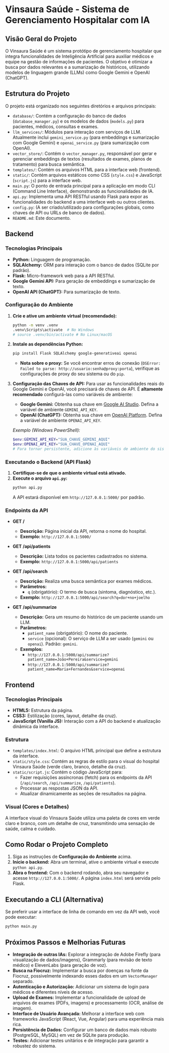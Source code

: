 # Vinsaura Saúde - Sistema de Gerenciamento Hospitalar com IA

## Visão Geral do Projeto

O Vinsaura Saúde é um sistema protótipo de gerenciamento hospitalar que integra funcionalidades de Inteligência Artificial para auxiliar médicos e equipe na gestão de informações de pacientes. O objetivo é otimizar a busca por dados relevantes e a sumarização de históricos, utilizando modelos de linguagem grande (LLMs) como Google Gemini e OpenAI (ChatGPT).

## Estrutura do Projeto

O projeto está organizado nos seguintes diretórios e arquivos principais:

-   `database/`: Contém a configuração do banco de dados (`database_manager.py`) e os modelos de dados (`models.py`) para pacientes, médicos, consultas e exames.
-   `llm_services/`: Módulos para interação com serviços de LLM. Atualmente inclui `gemini_service.py` (para embeddings e sumarização com Google Gemini) e `openai_service.py` (para sumarização com OpenAI).
-   `vector_store/`: Contém o `vector_manager.py`, responsável por gerar e gerenciar embeddings de textos (resultados de exames, planos de tratamento) para busca semântica.
-   `templates/`: Contém os arquivos HTML para a interface web (frontend).
-   `static/`: Contém arquivos estáticos como CSS (`style.css`) e JavaScript (`script.js`) para a interface web.
-   `main.py`: O ponto de entrada principal para a aplicação em modo CLI (Command Line Interface), demonstrando as funcionalidades de IA.
-   `api.py`: Implementa uma API RESTful usando Flask para expor as funcionalidades do backend a uma interface web ou outros clientes.
-   `config.py`: (A ser criado/utilizado para configurações globais, como chaves de API ou URLs de banco de dados).
-   `README.md`: Este documento.

## Backend

### Tecnologias Principais

-   **Python:** Linguagem de programação.
-   **SQLAlchemy:** ORM para interação com o banco de dados (SQLite por padrão).
-   **Flask:** Micro-framework web para a API RESTful.
-   **Google Gemini API:** Para geração de embeddings e sumarização de texto.
-   **OpenAI API (ChatGPT):** Para sumarização de texto.

### Configuração do Ambiente

1.  **Crie e ative um ambiente virtual (recomendado):**
    ```bash
    python -m venv .venv
    .venv\Scripts\activate  # No Windows
    # source .venv/bin/activate # No Linux/macOS
    ```

2.  **Instale as dependências Python:**
    ```bash
    pip install Flask SQLAlchemy google-generativeai openai
    ```
    *   **Nota sobre o proxy:** Se você encontrar erros de conexão (`OSError: Failed to parse: http://usuario:senha@proxy:porta`), verifique as configurações de proxy do seu sistema ou do `pip`.

3.  **Configuração das Chaves de API:**
    Para usar as funcionalidades reais do Google Gemini e OpenAI, você precisará de chaves de API. É **altamente recomendado** configurá-las como variáveis de ambiente:

    -   **Google Gemini:** Obtenha sua chave em [Google AI Studio](https://aistudio.google.com/). Defina a variável de ambiente `GEMINI_API_KEY`.
    -   **OpenAI (ChatGPT):** Obtenha sua chave em [OpenAI Platform](https://platform.openai.com/). Defina a variável de ambiente `OPENAI_API_KEY`.

    *Exemplo (Windows PowerShell):*
    ```powershell
    $env:GEMINI_API_KEY="SUA_CHAVE_GEMINI_AQUI"
    $env:OPENAI_API_KEY="SUA_CHAVE_OPENAI_AQUI"
    # Para tornar persistente, adicione às variáveis de ambiente do sistema.
    ```

### Executando o Backend (API Flask)

1.  **Certifique-se de que o ambiente virtual está ativado.**
2.  **Execute o arquivo `api.py`:**
    ```bash
    python api.py
    ```
    A API estará disponível em `http://127.0.0.1:5000/` por padrão.

### Endpoints da API

-   **GET /**
    -   **Descrição:** Página inicial da API, retorna o nome do hospital.
    -   **Exemplo:** `http://127.0.0.1:5000/`

-   **GET /api/patients**
    -   **Descrição:** Lista todos os pacientes cadastrados no sistema.
    -   **Exemplo:** `http://127.0.0.1:5000/api/patients`

-   **GET /api/search**
    -   **Descrição:** Realiza uma busca semântica por exames médicos.
    -   **Parâmetros:**
        -   `q` (obrigatório): O termo de busca (sintoma, diagnóstico, etc.).
    -   **Exemplo:** `http://127.0.0.1:5000/api/search?q=dor+no+joelho`

-   **GET /api/summarize**
    -   **Descrição:** Gera um resumo do histórico de um paciente usando um LLM.
    -   **Parâmetros:**
        -   `patient_name` (obrigatório): O nome do paciente.
        -   `service` (opcional): O serviço de LLM a ser usado (`gemini` ou `openai`). Padrão: `gemini`.
    -   **Exemplos:**
        -   `http://127.0.0.1:5000/api/summarize?patient_name=João+Pereira&service=gemini`
        -   `http://127.0.0.1:5000/api/summarize?patient_name=Maria+Fernandes&service=openai`

## Frontend

### Tecnologias Principais

-   **HTML5:** Estrutura da página.
-   **CSS3:** Estilização (cores, layout, detalhe da cruz).
-   **JavaScript (Vanilla JS):** Interação com a API do backend e atualização dinâmica da interface.

### Estrutura

-   `templates/index.html`: O arquivo HTML principal que define a estrutura da interface.
-   `static/style.css`: Contém as regras de estilo para o visual do hospital Vinsaura Saúde (verde claro, branco, detalhe da cruz).
-   `static/script.js`: Contém o código JavaScript para:
    -   Fazer requisições assíncronas (fetch) para os endpoints da API (`/api/search`, `/api/summarize`, `/api/patients`).
    -   Processar as respostas JSON da API.
    -   Atualizar dinamicamente as seções de resultados na página.

### Visual (Cores e Detalhes)

A interface visual do Vinsaura Saúde utiliza uma paleta de cores em verde claro e branco, com um detalhe de cruz, transmitindo uma sensação de saúde, calma e cuidado.

## Como Rodar o Projeto Completo

1.  Siga as instruções de **Configuração do Ambiente** acima.
2.  **Inicie o backend:** Abra um terminal, ative o ambiente virtual e execute `python api.py`.
3.  **Abra o frontend:** Com o backend rodando, abra seu navegador e acesse `http://127.0.0.1:5000/`. A página `index.html` será servida pelo Flask.

## Executando a CLI (Alternativa)

Se preferir usar a interface de linha de comando em vez da API web, você pode executar:

```bash
python main.py
```

## Próximos Passos e Melhorias Futuras

-   **Integração de outras IAs:** Explorar a integração de Adobe Firefly (para visualização de dados/imagens), Grammarly (para revisão de texto médico) e ElevenLabs (para geração de voz).
-   **Busca na Fiocruz:** Implementar a busca por doenças na fonte da Fiocruz, possivelmente indexando esses dados em um `VectorManager` separado.
-   **Autenticação e Autorização:** Adicionar um sistema de login para médicos e diferentes níveis de acesso.
-   **Upload de Exames:** Implementar a funcionalidade de upload de arquivos de exames (PDFs, imagens) e processamento (OCR, análise de imagem).
-   **Interface de Usuário Avançada:** Melhorar a interface web com frameworks JavaScript (React, Vue, Angular) para uma experiência mais rica.
-   **Persistência de Dados:** Configurar um banco de dados mais robusto (PostgreSQL, MySQL) em vez de SQLite para produção.
-   **Testes:** Adicionar testes unitários e de integração para garantir a robustez do sistema.
